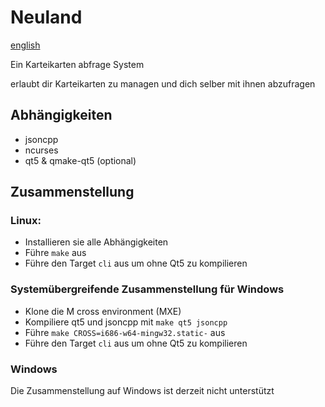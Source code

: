 # Neuland

[english](README.md)

Ein Karteikarten abfrage System

erlaubt dir Karteikarten zu managen und dich selber mit ihnen abzufragen

## Abhängigkeiten
 - jsoncpp
 - ncurses
 - qt5 & qmake-qt5 (optional)

## Zusammenstellung

### Linux:
 - Installieren sie alle Abhängigkeiten
 - Führe `make` aus
 - Führe den Target `cli` aus um ohne Qt5 zu kompilieren

### Systemübergreifende Zusammenstellung für Windows
 - Klone die M cross environment (MXE)
 - Kompiliere qt5 und jsoncpp mit `make qt5 jsoncpp`
 - Führe `make CROSS=i686-w64-mingw32.static-` aus
 - Führe den Target `cli` aus um ohne Qt5 zu kompilieren

### Windows
 Die Zusammenstellung auf Windows ist derzeit nicht unterstützt
